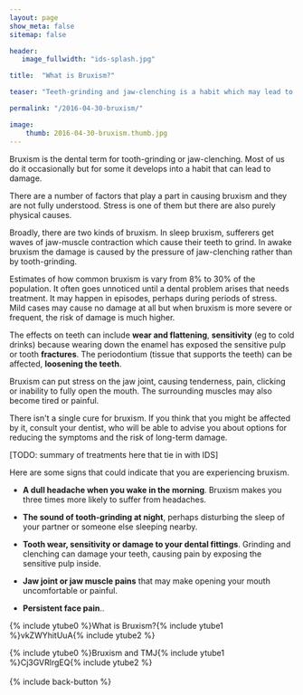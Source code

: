 ```yaml
---
layout: page
show_meta: false
sitemap: false

header:
   image_fullwidth: "ids-splash.jpg"

title:  "What is Bruxism?"

teaser: "Teeth-grinding and jaw-clenching is a habit which may lead to serious dental problems ..."

permalink: "/2016-04-30-bruxism/"

image:
    thumb: 2016-04-30-bruxism.thumb.jpg
---
```


Bruxism is the dental term for tooth-grinding or jaw-clenching. Most of us do it occasionally but for some it develops into a habit that can lead to damage. 

There are a number of factors that play a part in causing bruxism and they are not fully understood. Stress is one of them but there are also purely physical causes.

Broadly, there are two kinds of bruxism. In sleep bruxism, sufferers get waves of jaw-muscle contraction which cause their teeth to grind. In awake bruxism the damage is caused by the pressure of jaw-clenching rather than by tooth-grinding.

Estimates of how common bruxism is vary from 8% to 30% of the population. It often goes unnoticed until a dental problem arises that needs treatment. It may happen in episodes, perhaps during periods of stress. Mild cases may cause no damage at all but when bruxism is more severe or frequent, the risk of damage is much higher.

The effects on teeth can include **wear and flattening**, **sensitivity** (eg to cold drinks) because wearing down the enamel has exposed the sensitive pulp or tooth **fractures**. The periodontium (tissue that supports the teeth) can be affected, **loosening the teeth**.

Bruxism can put stress on the jaw joint, causing tenderness, pain, clicking or inability to fully open the mouth. The surrounding muscles may also become tired or painful. 

There isn't a single cure for bruxism. If you think that you might be affected by it, consult your dentist, who will be able to advise you about options for reducing the symptoms and the risk of long-term damage. 

[TODO: summary of treatments here that tie in with IDS]

Here are some signs that could indicate that you are experiencing bruxism.

+ **A dull headache when you wake in the morning**. Bruxism makes you three times more likely to suffer from headaches. 

+ **The sound of tooth-grinding at night**, perhaps disturbing the sleep of your partner or someone else sleeping nearby. 

+ **Tooth wear, sensitivity or damage to your dental fittings**. Grinding and clenching can damage your teeth, causing pain by exposing the sensitive pulp inside.

+ **Jaw joint or jaw muscle pains** that may make opening your mouth uncomfortable or painful. 
 
+ **Persistent face pain**.. 

{% include ytube0 %}What is Bruxism?{% include ytube1 %}vkZWYhitUuA{% include ytube2 %}

{% include ytube0 %}Bruxism and TMJ{% include ytube1 %}Cj3GVRlrgEQ{% include ytube2 %}  
<br/>
{% include back-button %}

